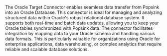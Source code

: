The Oracle Target Connector enables seamless data transfer from Popsink into an Oracle Database. This connector is ideal for managing and analyzing structured data within Oracle's robust relational database system. It supports both real-time and batch data updates, allowing you to keep your Oracle tables synchronized with Popsink data. The connector facilitates integration by mapping data to your Oracle schema and handling various data formats. This is particularly valuable for organizations using Oracle for enterprise applications, data warehousing, or complex analytics that require reliable and scalable database solutions.